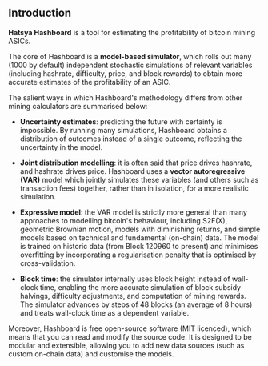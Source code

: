 
Introduction
------------

**Hatsya Hashboard** is a tool for estimating the profitability of bitcoin
mining ASICs.

The core of Hashboard is a **model-based simulator**, which rolls out many
(1000 by default) independent stochastic simulations of relevant variables
(including hashrate, difficulty, price, and block rewards) to obtain more
accurate estimates of the profitability of an ASIC.

The salient ways in which Hashboard's methodology differs from other mining
calculators are summarised below:

 - **Uncertainty estimates**: predicting the future with certainty is
   impossible. By running many simulations, Hashboard obtains a distribution
   of outcomes instead of a single outcome, reflecting the uncertainty
   in the model.

 - **Joint distribution modelling**: it is often said that price drives
   hashrate, and hashrate drives price. Hashboard uses a **vector
   autoregressive (VAR)** model which jointly simulates these variables
   (and others such as transaction fees) together, rather than in isolation,
   for a more realistic simulation.

 - **Expressive model**: the VAR model is strictly more general than
   many approaches to modelling bitcoin's behaviour, including S2F(X),
   geometric Brownian motion, models with diminishing returns, and
   simple models based on technical and fundamental (on-chain) data. The
   model is trained on historic data (from Block 120960 to present) and
   minimises overfitting by incorporating a regularisation penalty that
   is optimised by cross-validation.

 - **Block time**: the simulator internally uses block height instead of
   wall-clock time, enabling the more accurate simulation of block subsidy
   halvings, difficulty adjustments, and computation of mining rewards.
   The simulator advances by steps of 48 blocks (an average of 8 hours)
   and treats wall-clock time as a dependent variable.

Moreover, Hashboard is free open-source software (MIT licenced), which
means that you can read and modify the source code. It is designed to
be modular and extensible, allowing you to add new data sources (such as
custom on-chain data) and customise the models.

